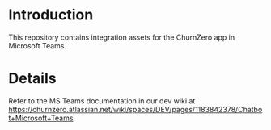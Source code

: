 # Introduction
This repository contains integration assets for the ChurnZero app in Microsoft Teams.

# Details
Refer to the MS Teams documentation in our dev wiki at https://churnzero.atlassian.net/wiki/spaces/DEV/pages/1183842378/Chatbot+Microsoft+Teams
